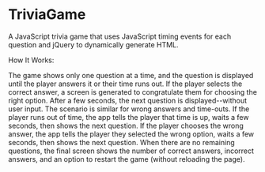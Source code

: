 # TriviaGame

A JavaScript trivia game that uses JavaScript timing events for each question and jQuery to dynamically generate HTML.

How It Works:

The game shows only one question at a time, and the question is displayed until the player answers it or their time runs out.
If the player selects the correct answer, a screen is generated to congratulate them for choosing the right option. After a few seconds, the next question is displayed--without user input.
The scenario is similar for wrong answers and time-outs.
If the player runs out of time, the app tells the player that time is up, waits a few seconds, then shows the next question.
If the player chooses the wrong answer, the app tells the player they selected the wrong option, waits a few seconds, then shows the next question.
When there are no remaining questions, the final screen shows the number of correct answers, incorrect answers, and an option to restart the game (without reloading the page).